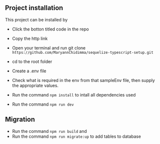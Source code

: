 ## Project installation
This project can be installed by
+ Click the botton titled code in the repo
+ Copy the http link
+ Open your terminal and run git clone `https://github.com/MaryannChidimma/sequelize-typescript-setup.git`

+ cd to the root folder
+ Create a .env file
+ Check what is required in the env from that sampleEnv file, then supply the appropriate values.
+ Run the command `npm install` to intall all dependencies used
+ Run the command `npm run dev`

## Migration
+ Run the command `npm run build` and 
+ Run the command `npm run migrate:up` to add tables to database


